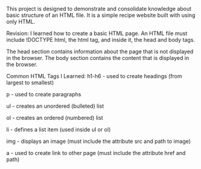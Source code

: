 This project is designed to demonstrate and consolidate
knowledge about basic structure of an HTML file.
It is a simple recipe website built with using only HTML.

Revision:
I learned how to create a basic HTML page.
An HTML file must include !DOCTYPE html, the html tag, and inside it, the head and body tags.

The head section contains information about the page that is not displayed in the browser.
The body section contains the content that is displayed in the browser.

Common HTML Tags I Learned:
h1-h6 - used to create headings (from largest to smallest)

p - used to create paragraphs

ul - creates an unordered (bulleted) list

ol - creates an ordered (numbered) list

li - defines a list item (used inside ul or ol)

img - displays an image (must include the attribute src and path to image)

a - used to create link to other page (must include the attribute href and path)